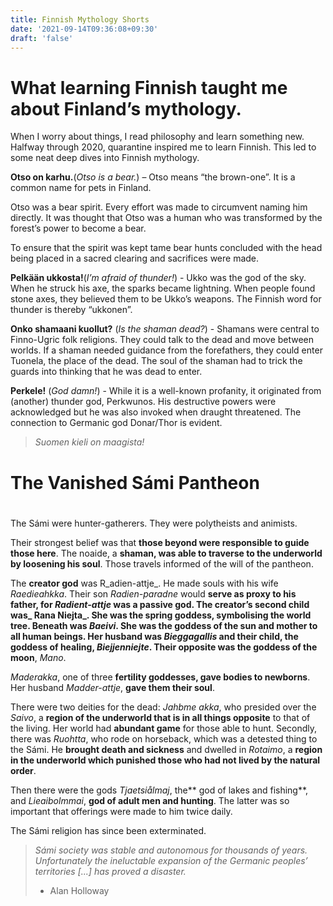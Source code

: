 ```yaml
---
title: Finnish Mythology Shorts
date: '2021-09-14T09:36:08+09:30'
draft: 'false'
---
```

# What learning Finnish taught me about Finland’s mythology.

When I worry about things, I read philosophy and learn something new. Halfway through 2020, quarantine inspired me to learn Finnish. This led to some neat deep dives into Finnish mythology.

**Otso on karhu.**(_Otso is a bear._) – Otso means “the brown-one”. It is a common name for pets in Finland.

Otso was a bear spirit. Every effort was made to circumvent naming him directly. It was thought that Otso was a human who was transformed by the forest’s power to become a bear.

To ensure that the spirit was kept tame bear hunts concluded with the head being placed in a sacred clearing and sacrifices were made.

**Pelkään ukkosta!**(_I’m afraid of thunder!_) - Ukko was the god of the sky. When he struck his axe, the sparks became lightning. When people found stone axes, they believed them to be Ukko’s weapons. The Finnish word for thunder is thereby “ukkonen”.

**Onko shamaani kuollut?** (_Is the shaman dead?_) - Shamans were central to Finno-Ugric folk religions. They could talk to the dead and move between worlds. If a shaman needed guidance from the forefathers, they could enter Tuonela, the place of the dead. The soul of the shaman had to trick the guards into thinking that he was dead to enter. 

**Perkele!** (_God damn!_) - While it is a well-known profanity, it originated from (another) thunder god, Perkwunos. His destructive powers were acknowledged but he was also invoked when draught threatened. The connection to Germanic god Donar/Thor is evident.

> _Suomen kieli on maagista!_





# The Vanished Sámi Pantheon 

# 

The Sámi were hunter-gatherers. They were polytheists and animists. 

Their strongest belief was that **those beyond were responsible to guide those here**. The noaide, a **shaman, was able to traverse to the underworld by loosening his soul**. Those travels informed of the will of the pantheon. 

The **creator god** was R_adien-attje_. He made souls with his wife _Raedieahkka_. Their son _Radien-paradne_ would **serve as proxy **to his father, for _Radient-attje_ was a passive god. The creator’s second child was_ Rana Niejta_. She was the **spring goddess, symbolising the world tree**. Beneath was _Baeivi_. She was the **goddess of the sun** and **mother to all human beings**. Her husband was _Bieggagallis_ and their child, the **goddess of healing**, _Biejjenniejte_. Their opposite was the** goddess of the moon**, _Mano_.

_Maderakka_, one of three **fertility goddesses, gave bodies to newborns**. Her husband _Madder-attje_, **gave them their soul**. 

There were two deities for the dead: _Jahbme akka_, who presided over the _Saivo_, a **region of the underworld that is in all things opposite** to that of the living. Her world had **abundant game** for those able to hunt. Secondly, there was _Ruohtta_, who rode on horseback, which was a detested thing to the Sámi. He **brought death and sickness** and dwelled in _Rotaimo_, a **region in the underworld which punished those who had not lived by the natural order**.

Then there were the gods _Tjaetsiålmaj_, the** god of lakes and fishing**, and _Lieaibolmmai_, **god of adult men and hunting**. The latter was so important that offerings were made to him twice daily.

The Sámi religion has since been exterminated.

> _Sámi society was stable and autonomous for thousands of years. Unfortunately the ineluctable expansion of the Germanic peoples’ territories \[...] has proved a disaster._
>
>  - Alan Holloway
